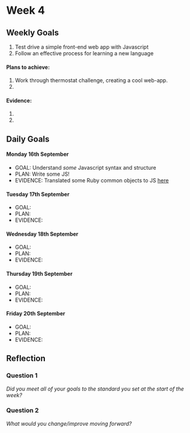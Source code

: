 # Week 4

## Weekly Goals

1. Test drive a simple front-end web app with Javascript
2. Follow an effective process for learning a new language


#### Plans to achieve:

1. Work through thermostat challenge, creating a cool web-app.
2. 

#### Evidence:

1. 
2. 

## Daily Goals

#### Monday 16th September
- GOAL: Understand *some* Javascript syntax and structure
- PLAN: Write some JS!
- EVIDENCE: Translated some Ruby common objects to JS [here](https://github.com/DanGyi23/translation_exercise)

#### Tuesday 17th September
- GOAL: 
- PLAN: 
- EVIDENCE: 

#### Wednesday 18th September
- GOAL: 
- PLAN: 
- EVIDENCE: 

#### Thursday 19th September
- GOAL: 
- PLAN: 
- EVIDENCE: 

#### Friday 20th September
- GOAL: 
- PLAN: 
- EVIDENCE: 

## Reflection

### Question 1

*Did you meet all of your goals to the standard you set at the start of the week?*


### Question 2

*What would you change/improve moving forward?*


